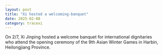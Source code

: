 ```yaml
---
layout: post
title: "Xi hosted a welcoming-banquet"
date: 2025-02-08
category: tracexi
---
```


On 2/7, Xi Jinping hosted a welcome banquet for international dignitaries who attend the opening ceremony of the 9th Asian Winter Games in Harbin, Heilongjiang Province.
